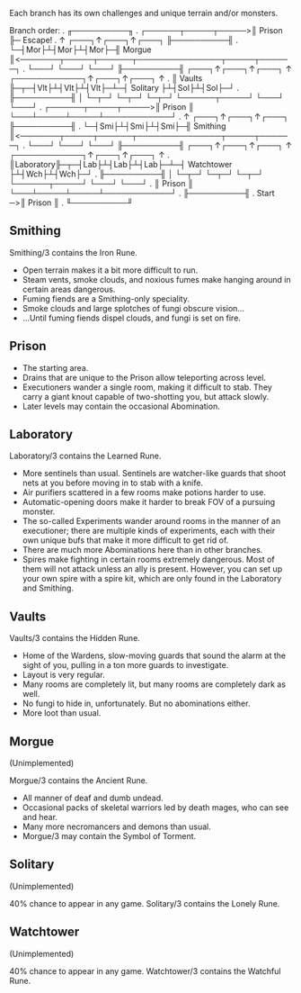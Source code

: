 Each branch has its own challenges and unique terrain and/or monsters.

Branch order:
.                     ╓──────────╖
. ┌──────┬─────┬─────>║  Prison  ╟─ Escape!
. ↑ ┌───┐↑┌───┐↑┌───┐ ╟──────────╢
. └─┤Mor├┴┤Mor├┴┤Mor├─╢  Morgue  ║<───────┬─────┬──────┬───────────────┬─────┬──────┐
.   └───┘ └───┘ └───┘ ╟──────────╢   ┌───┐↑┌───┐↑┌───┐ ↑ ┌────────────┐↑┌───┐↑┌───┐ ↑
.                     ║  Vaults  ╟─┬─┤Vlt├┴┤Vlt├┴┤Vlt├─┴─┤  Solitary  ├┴┤Sol├┴┤Sol├─┘
.                     ╟──────────╢ │ └─┬─┘ └─┬─┘ └─┬─┘   └──────┬─────┘ └───┘ └───┘
. ┌──────┬─────┬─────>║  Prison  ║ └───┴─────┴─────┴────────────┘
. ↑ ┌───┐↑┌───┐↑┌───┐ ╟──────────╢
. └─┤Smi├┴┤Smi├┴┤Smi├─╢ Smithing ║<───────┬─────┬──────┬───────────────┬─────┬──────┐
.   └───┘ └───┘ └───┘ ╟──────────╢   ┌───┐↑┌───┐↑┌───┐ ↑ ┌────────────┐↑┌───┐↑┌───┐ ↑
.                     ║Laboratory╟─┬─┤Lab├┴┤Lab├┴┤Lab├─┴─┤ Watchtower ├┴┤Wch├┴┤Wch├─┘
.                     ╟──────────╢ │ └─┬─┘ └─┬─┘ └─┬─┘   └──────┬─────┘ └───┘ └───┘
.                     ║  Prison  ║ └───┴─────┴─────┴────────────┘
.                     ╟──────────╢
.             Start ─>║  Prison  ║
.                     ╙──────────╜

## Smithing

Smithing/3 contains the Iron Rune.

- Open terrain makes it a bit more difficult to run.
- Steam vents, smoke clouds, and noxious fumes make hanging around in certain
  areas dangerous.
- Fuming fiends are a Smithing-only speciality.
- Smoke clouds and large splotches of fungi obscure vision...
- ...Until fuming fiends dispel clouds, and fungi is set on fire.

## Prison

- The starting area.
- Drains that are unique to the Prison allow teleporting across level.
- Executioners wander a single room, making it difficult to stab. They carry
  a giant knout capable of two-shotting you, but attack slowly.
- Later levels may contain the occasional Abomination.

## Laboratory

Laboratory/3 contains the Learned Rune.

- More sentinels than usual. Sentinels are watcher-like guards that shoot nets
  at you before moving in to stab with a knife.
- Air purifiers scattered in a few rooms make potions harder to use.
- Automatic-opening doors make it harder to break FOV of a pursuing monster.
- The so-called Experiments wander around rooms in the manner of an executioner;
  there are multiple kinds of experiments, each with their own unique bufs
  that make it more difficult to get rid of.
- There are much more Abominations here than in other branches.
- Spires make fighting in certain rooms extremely dangerous. Most of them will
  not attack unless an ally is present. However, you can set up your own spire
  with a spire kit, which are only found in the Laboratory and Smithing.

## Vaults

Vaults/3 contains the Hidden Rune.

- Home of the Wardens, slow-moving guards that sound the alarm at the sight
  of you, pulling in a ton more guards to investigate.
- Layout is very regular.
- Many rooms are completely lit, but many rooms are completely dark as well.
- No fungi to hide in, unfortunately. But no abominations either.
- More loot than usual.

## Morgue

(Unimplemented)

Morgue/3 contains the Ancient Rune.

- All manner of deaf and dumb undead.
- Occasional packs of skeletal warriors led by death mages, who can see and
  hear.
- Many more necromancers and demons than usual.
- Morgue/3 may contain the Symbol of Torment.

## Solitary

(Unimplemented)

40% chance to appear in any game.
Solitary/3 contains the Lonely Rune.

## Watchtower

(Unimplemented)

40% chance to appear in any game.
Watchtower/3 contains the Watchful Rune.
